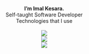 <p align="center">
 <b>I’m Imal Kesara.</b> 
<br/>Self-taught Software Developer <br />
Technologies that I use <br /><br /> 
  
  <a href="https://skillicons.dev">
    <img src="https://skillicons.dev/icons?i=html,css,js,ts,c,azure,mysql,vscode,idea&theme=light"/> <br />
    <img src="https://skillicons.dev/icons?i=svelte,tailwind,supabase,vercel,vite,prisma,postgres&theme=light"/> <br />
    <img src="https://skillicons.dev/icons?i=java,spring,mongodb,kotlin,androidstudio&theme=light"/> <br />
  </a>
</p>
<!---
ImalKesara/ImalKesara is a ✨ special ✨ repository because its `README.md` (this file) appears on your GitHub profile.
You can click the Preview link to take a look at your changes.
--->
